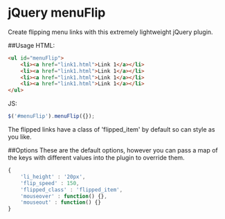 jQuery menuFlip
===============

Create flipping menu links with this extremely lightweight jQuery plugin.

##Usage
HTML:
```html
<ul id="menuFlip">
    <li><a href="link1.html">Link 1</a></li>
    <li><a href="link1.html">Link 1</a></li>
    <li><a href="link1.html">Link 1</a></li>
    <li><a href="link1.html">Link 1</a></li>
</ul>
```

JS:
```js
$('#menuFlip').menuFlip({});
```

The flipped links have a class of 'flipped_item' by default so can style as you like.

##Options
These are the default options, however you can pass a map of the keys with different values into the plugin to override them.
```js
{
    'li_height' : '20px', 
    'flip_speed' : 150, 
    'flipped_class' : 'flipped_item', 
    'mouseover' : function() {}, 
    'mouseout' : function() {}
}